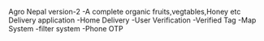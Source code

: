 Agro Nepal version-2
-A complete organic fruits,vegtables,Honey etc Delivery application
-Home Delivery
-User Verification
-Verified Tag
-Map System
-filter system
-Phone OTP
